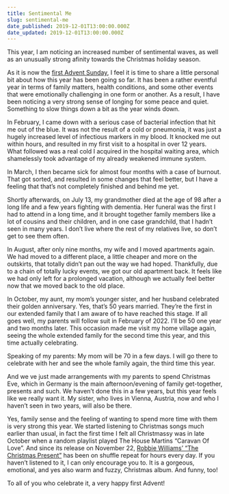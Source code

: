 ```yaml
---
title: Sentimental Me
slug: sentimental-me
date_published: 2019-12-01T13:00:00.000Z
date_updated: 2019-12-01T13:00:00.000Z
---
```


This year, I am noticing an increased number of sentimental waves, as well as an unusually strong afinity towards the Christmas holiday season.

As it is now the [first Advent Sunday](https://en.wikipedia.org/wiki/Advent_Sunday), I feel it is time to share a little personal bit about how this year has been going so far. It has been a rather eventful year in terms of family matters, health conditions, and some other events that were emotionally challenging in one form or another. As a result, I have been noticing a very strong sense of longing for some peace and quiet. Something to slow things down a bit as the year winds down.

In February, I came down with a serious case of bacterial infection that hit me out of the blue. It was not the result of a cold or pneumonia, it was just a hugely increased level of infectious markers in my blood. It knocked me out within hours, and resulted in my first visit to a hospital in over 12 years. What followed was a real cold I acquired in the hospital waiting area, which shamelessly took advantage of my already weakened immune system.

In March, I then became sick for almost four months with a case of burnout. That got sorted, and resulted in some changes that feel better, but I have a feeling that that&#8217;s not completely finished and behind me yet.

Shortly afterwards, on July 13, my grandmother died at the age of 98 after a long life and a few years fighting with dementia. Her funeral was the first I had to attend in a long time, and it brought together family members like a lot of cousins and their children, and in one case grandchild, that I hadn&#8217;t seen in many years. I don&#8217;t live where the rest of my relatives live, so don&#8217;t get to see them often.

In August, after only nine months, my wife and I moved apartments again. We had moved to a different place, a little cheaper and more on the outskirts, that totally didn&#8217;t pan out the way we had hoped. Thankfully, due to a chain of totally lucky events, we got our old apartment back. It feels like we had only left for a prolonged vacation, although we actually feel better now that we moved back to the old place.

In October, my aunt, my mom&#8217;s younger sister, and her husband celebrated their golden anniversary. Yes, that&#8217;s 50 years married. They&#8217;re the first in our extended family that I am aware of to have reached this stage. If all goes well, my parents will follow suit in February of 2022. I&#8217;ll be 50 one year and two months later. This occasion made me visit my home village again, seeing the whole extended family for the second time this year, and this time actually celebrating.

Speaking of my parents: My mom will be 70 in a few days. I will go there to celebrate with her and see the whole family again, the third time this year.

And we
ve just made arrangements with my parents to spend Christmas Eve, which in Germany is the main afternoon/evening of family get-together, presents and such. We haven&#8217;t done this in a few years, but this year feels like we really want it. My sister, who lives in Vienna, Austria, now and who I haven&#8217;t seen in two years, will also be there.

Yes, family sense and the feeling of wanting to spend more time with them is very strong this year. We started listening to Christmas songs much earlier than usual, in fact the first time I felt all Christmassy was in late October when a random playlist played The House Martins &#8220;Caravan Of Love&#8221;. And since its release on November 22, [Robbie Williams&#8217; &#8220;The Christmas Present&#8221;](https://en.wikipedia.org/wiki/The_Christmas_Present) has been on shuffle repeat for hours every day. If you haven&#8217;t listened to it, I can only encourage you to. It is a gorgeous, emotional, and yes also warm and fuzzy, Christmas album. And funny, too!

To all of you who celebrate it, a very happy first Advent!
